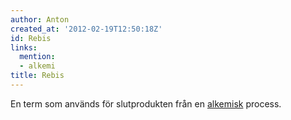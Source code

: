 ```yaml
---
author: Anton
created_at: '2012-02-19T12:50:18Z'
id: Rebis
links:
  mention:
  - alkemi
title: Rebis
---
```


En term som används för slutprodukten från en [alkemisk] process.

  [alkemisk]: alkemi
